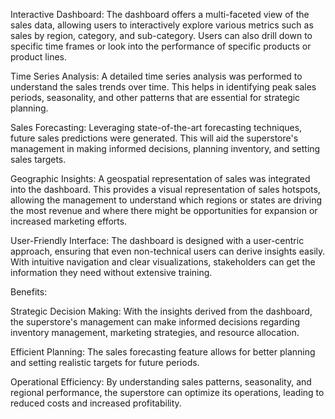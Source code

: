 Interactive Dashboard: The dashboard offers a multi-faceted view of the sales data, allowing users to interactively explore various metrics such as sales by region, category, and sub-category. Users can also drill down to specific time frames or look into the performance of specific products or product lines.

Time Series Analysis: A detailed time series analysis was performed to understand the sales trends over time. This helps in identifying peak sales periods, seasonality, and other patterns that are essential for strategic planning.

Sales Forecasting: Leveraging state-of-the-art forecasting techniques, future sales predictions were generated. This will aid the superstore's management in making informed decisions, planning inventory, and setting sales targets.

Geographic Insights: A geospatial representation of sales was integrated into the dashboard. This provides a visual representation of sales hotspots, allowing the management to understand which regions or states are driving the most revenue and where there might be opportunities for expansion or increased marketing efforts.

User-Friendly Interface: The dashboard is designed with a user-centric approach, ensuring that even non-technical users can derive insights easily. With intuitive navigation and clear visualizations, stakeholders can get the information they need without extensive training.

Benefits:

Strategic Decision Making: With the insights derived from the dashboard, the superstore's management can make informed decisions regarding inventory management, marketing strategies, and resource allocation.

Efficient Planning: The sales forecasting feature allows for better planning and setting realistic targets for future periods.

Operational Efficiency: By understanding sales patterns, seasonality, and regional performance, the superstore can optimize its operations, leading to reduced costs and increased profitability.
